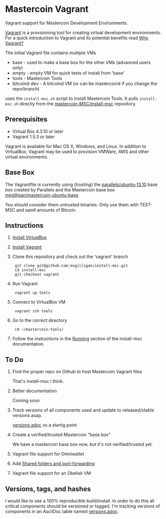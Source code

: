 Mastercoin Vagrant
==================

Vagrant support for Mastercoin Development Environments.

[Vagrant](http://www.vagrantup.com) is a provisioning tool for creating virtual development environments. For a quick introduction to Vagrant and its potential benefits read [Why Vagrant?](http://docs.vagrantup.com/v2/why-vagrant/index.html)

The initial Vagrant file contains multiple VMs

* base - used to make a base box for the other VMs (advanced users only)
* empty - empty VM for quick tests of install from 'base'
* tools - Mastercoin Tools
* bitcoind-dev - A bitcoind VM (or can be mastercoind if you change the repo/branch)

uses the ```install-msc.sh``` script to install Mastercoin Tools. It pulls ```install-msc.sh``` directly from the [mastercoin-MSC/install-msc](https://github.com/mastercoin-MSC/install-msc) repository.

Prerequisites
-------------

* Virtual Box 4.3.10 or later
* Vagrant 1.5.3 or later

Vagrant is available for Mac OS X, Windows, and  Linux. In addition to VirtualBox, Vagrant may be used to provision VMWare, AWS and other virtual environments.

Base Box
--------

The Vagrantfile is currently using (*trusting*) the [parallels/ubuntu-13.10](https://vagrantcloud.com/parallels/ubuntu-13.10) base box created by Parallels and the Mastercoin base box [msgilligan/mastercoin-ubuntu-base](https://vagrantcloud.com/msgilligan/mastercoin-ubuntu-base).

You should consider them untrusted binaries. Only use them with TEST-MSC and samll amounts of Bitcoin.

Instructions
------------

1. [Install VirtualBox](https://www.virtualbox.org/manual/ch02.html)
1. [Install Vagrant](http://docs.vagrantup.com/v2/installation/)
1. Clone this repository and check out the 'vagrant' branch

        git clone git@github.com:msgilligan/install-msc.git
        cd install-msc
        git checkout vagrant

1. Run Vagrant

        vagrant up tools

1. Connect to VirtualBox VM

        vagrant ssh tools

1. Go to the correct directory

        cd ~/mastercoin-tools/

1. Follow the instructions in the [Running](http://mastercoin-tools-installer.readthedocs.org/en/latest/pages/running.html) section of the install-msc documentation.

To Do
-----
1. Find the proper repo on Github to host Mastercoin Vagrant files

    That's install-msc I think.

1. Better documentation

    Coming soon

1. Track versions of all components used and update to released/stable versions asap.

    [versions.adoc](versions.adoc) os a startig point

1. Create a verified/trusted Mastercoin "base box"

    We have a mastercoin base box now, but it's not verified/trusted yet.

1. Vagrant file support for Omniwallet
1. Add [Shared folders and port-forwarding](http://pastie.org/9083315)
1. Vagrant file support for an Obelisk VM



Versions, tags, and hashes
--------------------------

I would like to see a 100% reproducible build/install. In order to do this all critical components should be versioned or tagged. I'm tracking versions of components in an AsciiDoc table named [versions.adoc](versions.adoc).
